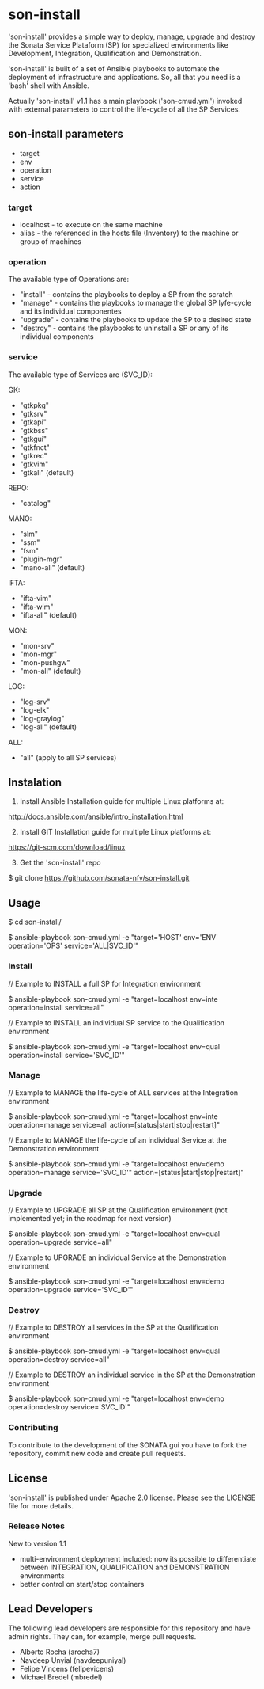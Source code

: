 # son-install

'son-install' provides a simple way to deploy, manage, upgrade and destroy the Sonata Service Plataform (SP) for specialized environments like Development, Integration, Qualification and Demonstration.

'son-install' is built of a set of Ansible playbooks to automate the deployment of infrastructure and applications. So, all that you need is a 'bash' shell with Ansible.
 
Actually 'son-install' v1.1 has a main playbook ('son-cmud.yml') invoked with external parameters to control the life-cycle of all the SP Services.


## son-install parameters

* target
* env
* operation
* service
* action


### target

* localhost - to execute on the same machine
* alias - the referenced in the hosts file (Inventory) to the machine or group of machines


### operation

The available type of Operations are:
* "install" - contains the playbooks to deploy a SP from the scratch
* "manage"  - contains the playbooks to manage the global SP lyfe-cycle and its individual componentes
* "upgrade" - contains the playbooks to update the SP to a desired state
* "destroy" - contains the playbooks to uninstall a SP or any of its individual components


### service

The available type of Services are (SVC_ID):

GK:
* "gtkpkg"
* "gtksrv"
* "gtkapi"
* "gtkbss"
* "gtkgui"
* "gtkfnct"
* "gtkrec"
* "gtkvim"
* "gtkall" (default)

REPO:
* "catalog"

MANO:
* "slm"
* "ssm"
* "fsm"
* "plugin-mgr"
* "mano-all" (default)

IFTA:
* "ifta-vim"
* "ifta-wim"
* "ifta-all" (default)

MON:
* "mon-srv"
* "mon-mgr"
* "mon-pushgw"
* "mon-all" (default)

LOG:
* "log-srv"
* "log-elk"
* "log-graylog"
* "log-all" (default)

ALL:
* "all" (apply to all SP services)


## Instalation

1. Install Ansible 
Installation guide for multiple Linux platforms at: 

  http://docs.ansible.com/ansible/intro_installation.html 

2. Install GIT 
Installation guide for multiple Linux platforms at:

  https://git-scm.com/download/linux

3. Get the 'son-install' repo

  $ git clone https://github.com/sonata-nfv/son-install.git


## Usage

  $ cd son-install/

  $ ansible-playbook son-cmud.yml -e "target='HOST' env='ENV' operation='OPS' service='ALL|SVC_ID'"

### Install

// Example to INSTALL a full SP for Integration environment

  $ ansible-playbook son-cmud.yml -e "target=localhost env=inte operation=install service=all"

// Example to INSTALL an individual SP service to the Qualification environment

  $ ansible-playbook son-cmud.yml -e "target=localhost env=qual operation=install service='SVC_ID'"

### Manage

// Example to MANAGE the life-cycle of ALL services at the Integration environment 

  $ ansible-playbook son-cmud.yml -e "target=localhost env=inte operation=manage service=all action=[status|start|stop|restart]" 

// Example to MANAGE the life-cycle of an individual Service at the Demonstration environment

  $ ansible-playbook son-cmud.yml -e "target=localhost env=demo operation=manage service='SVC_ID'" action=[status|start|stop|restart]"


### Upgrade

// Example to UPGRADE all SP at the Qualification environment (not implemented yet; in the roadmap for next version)

  $ ansible-playbook son-cmud.yml -e "target=localhost env=qual operation=upgrade service=all"

// Example to UPGRADE an individual Service at the Demonstration environment

  $ ansible-playbook son-cmud.yml -e "target=localhost env=demo operation=upgrade service='SVC_ID'"

### Destroy

// Example to DESTROY all services in the SP at the Qualification environment

  $ ansible-playbook son-cmud.yml -e "target=localhost env=qual operation=destroy service=all"

// Example to DESTROY an individual service in the SP at the Demonstration environment

  $ ansible-playbook son-cmud.yml -e "target=localhost env=demo operation=destroy service='SVC_ID'"


### Contributing

To contribute to the development of the SONATA gui you have to fork the repository, commit new code and create pull requests.


## License

'son-install'  is published under Apache 2.0 license. Please see the LICENSE file for more details. 


### Release Notes

New to version 1.1
* multi-environment deployment included: now its possible to differentiate between INTEGRATION, QUALIFICATION and DEMONSTRATION environments
* better control on start/stop containers


## Lead Developers

The following lead developers are responsible for this repository and have admin rights. They can, for example, merge pull requests. 

* Alberto Rocha (arocha7)
* Navdeep Unyial (navdeepuniyal)
* Felipe Vincens (felipevicens)
* Michael Bredel (mbredel)
